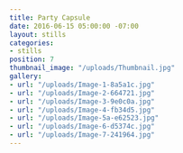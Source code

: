 ```yaml
---
title: Party Capsule
date: 2016-06-15 05:00:00 -07:00
layout: stills
categories:
- stills
position: 7
thumbnail_image: "/uploads/Thumbnail.jpg"
gallery:
- url: "/uploads/Image-1-8a5a1c.jpg"
- url: "/uploads/Image-2-664721.jpg"
- url: "/uploads/Image-3-9e0c0a.jpg"
- url: "/uploads/Image-4-fb34d5.jpg"
- url: "/uploads/Image-5a-e62523.jpg"
- url: "/uploads/Image-6-d5374c.jpg"
- url: "/uploads/Image-7-241964.jpg"
---
```

